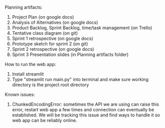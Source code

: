 Planning artifacts:
1) Project Plan (on google docs)
2) Analysis of Alternatives (on google docs)
3) Product Backlog, Sprint Backlog, time/task management (on Trello)
4) Tentative class diagram (on git)
5) Sprint 1 retrospective (on google docs)
6) Prototype sketch for sprint 2 (on git)
7) Sprint 2 retrospective (on google docs)
8) Sprint 3 Presentation slides (in Planning artifacts folder)

How to run the web app:
1) Install streamlit
2) Type "streamlit run main.py" into terminal and make sure working directory is the project root directory

Known issues:
1) ChunkedEncodingError: sometimes the API we are using can raise this error, restart web app a few times and connection can eventually be established. We will be tracking this issue and find ways to handle it so web app can be reliably online.